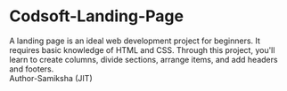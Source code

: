 # Codsoft-Landing-Page
A landing page is an ideal web development project for beginners. It requires basic knowledge of HTML and CSS. Through this project, you'll learn to create columns, divide sections, arrange items, and add headers and footers.
<br>
Author-Samiksha (JIT)
